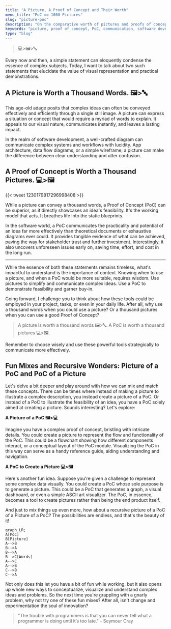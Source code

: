 ```yaml
---
title: "A Picture, A Proof of Concept and Their Worth"
menu_title: "PoC == 1000 Pictures"
slug: "picture-poc"
description: "On the comparative worth of pictures and proofs of concept in communication"
keywords: "picture, proof of concept, PoC, communication, software development, Manfred Touron"
type: "blog"
---
```


> 💻>🖼️>🔤

Every now and then, a simple statement can eloquently condense the essence of complex subjects. Today, I want to talk about two such statements that elucidate the value of visual representation and practical demonstrations.

## A Picture is Worth a Thousand Words. 🖼️>🔤

This age-old adage posits that complex ideas can often be conveyed effectively and efficiently through a single still image. A picture can express a situation or concept that would require a myriad of words to explain. It appeals to our visual nature, communicates instantly, and leaves a lasting impact.

In the realm of software development, a well-crafted diagram can communicate complex systems and workflows with lucidity. App architecture, data flow diagrams, or a simple wireframe; a picture can make the difference between clear understanding and utter confusion.

## A Proof of Concept is Worth a Thousand Pictures. 💻>🖼️

{{< tweet 1230179817296998408 >}}


While a picture can convey a thousand words, a Proof of Concept (PoC) can be superior, as it directly showcases an idea's feasibility. It's the working model that acts. It breathes life into the static blueprints.

In the software world, a PoC communicates the practicality and potential of an idea far more effectively than theoretical documents or exhaustive diagrams ever could. It provides tangible evidence of what can be achieved, paving the way for stakeholder trust and further investment. Interestingly, it also uncovers unforeseen issues early on, saving time, effort, and cost in the long run.

---

While the essence of both these statements remains timeless, what's impactful to understand is the importance of context. Knowing when to use a picture, and when a PoC would be more suitable, requires wisdom. Use pictures to simplify and communicate complex ideas. Use a PoC to demonstrate feasibility and garner buy-in.

Going forward, I challenge you to think about how these tools could be employed in your project, tasks, or even in your daily life. After all, why use a thousand words when you could use a picture? Or a thousand pictures when you can use a good Proof of Concept?

> A picture is worth a thousand words 🖼️>🔤.
> A PoC is worth a thousand pictures 💻>🖼️.

Remember to choose wisely and use these powerful tools strategically to communicate more effectively.

## Fun Mixes and Recursive Wonders: Picture of a PoC and PoC of a Picture

Let's delve a bit deeper and play around with how we can mix and match these concepts. There can be times where instead of making a picture to illustrate a complex description, you instead create a picture of a PoC. Or instead of a PoC to illustrate the feasibility of an idea, you have a PoC solely aimed at creating a picture. Sounds interesting? Let's explore:

**A Picture of a PoC 🖼️>💻**

Imagine you have a complex proof of concept, bristling with intricate details. You could create a picture to represent the flow and functionality of the PoC. This could be a flowchart showing how different components interact, or a conceptual layout of the PoC module. Visualizing the PoC in this way can serve as a handy reference guide, aiding understanding and navigation.

**A PoC to Create a Picture 💻>🖼️**

Here's another fun idea. Suppose you're given a challenge to represent some complex data visually. You could create a PoC whose sole purpose is to generate a picture. This could be a PoC that generates a graph, a visual dashboard, or even a simple ASCII art visualizer. The PoC, in essence, becomes a tool to create pictures rather than being the end product itself.

And just to mix things up even more, how about a recursive picture of a PoC of a Picture of a PoC? The possibilities are endless, and that's the beauty of it!

```mermaid
graph LR;
A[PoC]
B[Picture]
A-->B
B-->A
B-->A
B-->C[Words]
A-->C
A-->B
C-->B
C-->A
```

Not only does this let you have a bit of fun while working, but it also opens up whole new ways to conceptualize, visualize and understand complex ideas and problems.
So the next time you're grappling with a gnarly problem, why not try one of these fun mixes?
After all, isn't change and experimentation the soul of innovation?

> "The trouble with programmers is that you can never tell what a programmer is doing until it’s too late." - Seymour Cray
